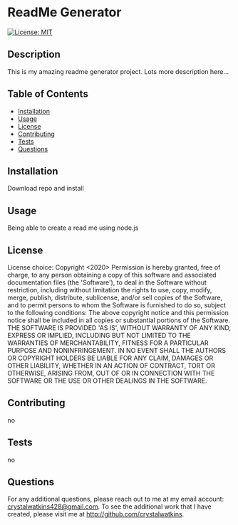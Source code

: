 # ReadMe Generator 
  [![License: MIT](https://img.shields.io/badge/License-MIT-yellow.svg)](https://opensource.org/licenses/MIT)

  ## Description 
  
  This is my amazing readme generator project. Lots more description here...

  ## Table of Contents
  
  * [Installation](#installation)
  * [Usage](#usage)
  * [License](#license)
  * [Contributing](#contributing)
  * [Tests](#tests)
  * [Questions](#questions)
  
  ## Installation
 
  Download repo and install  

  ## Usage 
 
  Being able to create a read me using node.js
  
  ## License
  
  License choice: Copyright <2020> <COPYRIGHT HOLDER> Permission is hereby granted, free of charge, to any person obtaining a copy of this software and associated documentation files (the 'Software'), to deal in the Software without restriction, including without limitation the rights to use, copy, modify, merge, publish, distribute, sublicense, and/or sell copies of the Software, and to permit persons to whom the Software is furnished to do so, subject to the following conditions: The above copyright notice and this permission notice shall be included in all copies or substantial portions of the Software. THE SOFTWARE IS PROVIDED 'AS IS', WITHOUT WARRANTY OF ANY KIND, EXPRESS OR IMPLIED, INCLUDING BUT NOT LIMITED TO THE WARRANTIES OF MERCHANTABILITY, FITNESS FOR A PARTICULAR PURPOSE AND NONINFRINGEMENT. IN NO EVENT SHALL THE AUTHORS OR COPYRIGHT HOLDERS BE LIABLE FOR ANY CLAIM, DAMAGES OR OTHER LIABILITY, WHETHER IN AN ACTION OF CONTRACT, TORT OR OTHERWISE, ARISING FROM, OUT OF OR IN CONNECTION WITH THE SOFTWARE OR THE USE OR OTHER DEALINGS IN THE SOFTWARE. 
  
  ## Contributing

  no
  
  ## Tests
  no

  ## Questions

  For any additional questions, please reach out to me at my 
  email account: crystalwatkins428@gmail.com. To see the additional work
  that I have created, please visit me at http://github.com/crystalwatkins.

